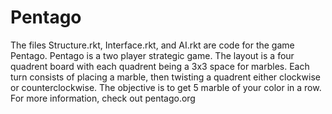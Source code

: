 # Pentago

The files Structure.rkt, Interface.rkt, and AI.rkt are code for the game Pentago. 
Pentago is a two player strategic game. 
The layout is a four quadrent board with each quadrent being a 3x3 space for marbles. 
Each turn consists of placing a marble, then twisting a quadrent either clockwise or counterclockwise. 
The objective is to get 5 marble of your color in a row. 
For more information, check out pentago.org
